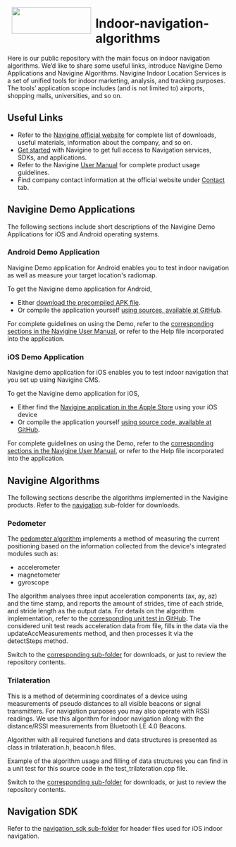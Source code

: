 <a href="http://navigine.com"><img src="https://navigine.com/wp-content/themes/flat-theme/assets/images/img/w_menuLogo.svg" align="left" height="60" width="180" hspace="10" vspace="5"></a>

# Indoor-navigation-algorithms

Here is our public repository with the main focus on indoor navigation algorithms. We’d like to share some useful links, introduce Navigine Demo Applications and Navigine Algorithms.
Navigine Indoor Location Services is a set of unified tools for indoor marketing, analysis, and tracking purposes. The tools’ application scope includes (and is not limited to) airports, shopping malls, universities, and so on.

## Useful Links

- Refer to the [Navigine official website](https://navigine.com/) for complete list of downloads, useful materials, information about the company, and so on.
- [Get started](http://client.navigine.com/login) with Navigine to get full access to Navigation services, SDKs, and applications.
- Refer to the Navigine [User Manual](http://docs.navigine.com/) for complete product usage guidelines.
- Find company contact information at the official website under <a href="https://navigine.com/contacts/">Contact</a> tab.

## Navigine Demo Applications

The following sections include short descriptions of the Navigine Demo Applications for iOS and Android operating systems. 

### Android Demo Application

Navigine Demo application for Android enables you to test indoor navigation as well as measure your target location's radiomap.

To get the Navigine demo application for Android,

- Either [download the precompiled APK file](https://github.com/Navigine/Android-SDK/blob/master/Navigine/Navigine-debug.apk).
- Or compile the application yourself [using sources, available at GitHub](https://github.com/Navigine/Android-SDK/tree/master/Navigine>).

For complete guidelines on using the Demo, refer to the [corresponding sections in the Navigine User Manual](http://docs.navigine.com/ud_android_demo.html), or refer to the Help file incorporated into the application.

### iOS Demo Application

Navigine demo application for iOS enables you to test indoor navigation that you set up using Navigine CMS.

To get the Navigine demo application for iOS, 

- Either find the [Navigine application in the Apple Store](https://itunes.apple.com/ru/app/navigine/id972099798) using your iOS device
- Or compile the application yourself [using source code, available at GitHub](https://github.com/Navigine/Indoor-navigation-algorithms/tree/master/demo%20apps/ios).

For complete guidelines on using the Demo, refer to the [corresponding sections in the Navigine User Manual](http://docs.navigine.com/ud_ios_demo.html), or refer to the Help file incorporated into the application.

## Navigine Algorithms

The following sections describe the algorithms implemented in the Navigine products. Refer to the [navigation](https://github.com/Navigine/Indoor-navigation-algorithms/tree/master/navigation) sub-folder for downloads.

### Pedometer

The [pedometer algorithm](https://github.com/Navigine/Indoor-navigation-algorithms/tree/master/navigation/pedometer) implements a method of measuring the current positioning based on the information collected from the device's integrated modules such as:

- accelerometer
- magnetometer
- gyroscope

The algorithm analyses three input acceleration components (ax, ay, az) and the time stamp, and reports the amount of strides, time of each stride, and stride length as the output data.
For details on the algorithm implementation, refer to the [corresponding unit test in GitHub](https://github.com/Navigine/Indoor-navigation-algorithms/blob/master/navigation/pedometer/src/test_pedometer.cpp). 
The considered unit test reads acceleration data from file, fills in the data via the updateAccMeasurements method, and then processes it via the detectSteps method.

Switch to the [corresponding sub-folder](https://github.com/Navigine/Indoor-navigation-algorithms/tree/master/navigation/pedometer) for downloads, or just to review the repository contents.

### Trilateration

This is a method of determining coordinates of a device using measurements of pseudo distances to all visible beacons or signal transmitters. For navigation purposes you may also operate with RSSI readings. We use this algorithm for indoor navigation along with the distance/RSSI measurements from Bluetooth LE 4.0 Beacons.

Algorithm with all required functions and data structures is presented as class in trilateration.h, beacon.h files.

Example of the algorithm usage and filling of data structures you can find in a unit test for this source code in the test_trilateration.cpp file.

Switch to the [corresponding sub-folder](https://github.com/Navigine/Indoor-navigation-algorithms/tree/master/navigation/trilateteration) for downloads, or just to review the repository contents.

## Navigation SDK

Refer to the [navigation_sdk sub-folder](https://github.com/Navigine/Indoor-navigation-algorithms/tree/master/navigation_SDK/Navigine_iOS_SDK) for header files used for iOS indoor navigation.